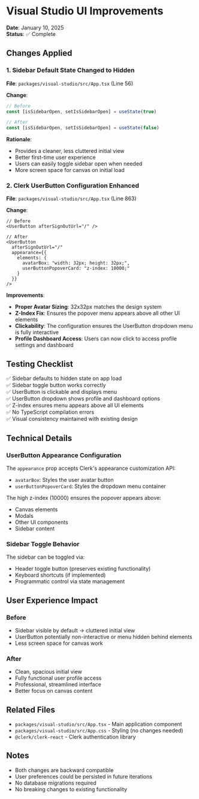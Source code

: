 # Visual Studio UI Improvements

**Date**: January 10, 2025  
**Status**: ✅ Complete

## Changes Applied

### 1. Sidebar Default State Changed to Hidden
**File**: `packages/visual-studio/src/App.tsx` (Line 56)

**Change**:
```typescript
// Before
const [isSidebarOpen, setIsSidebarOpen] = useState(true)

// After
const [isSidebarOpen, setIsSidebarOpen] = useState(false)
```

**Rationale**:
- Provides a cleaner, less cluttered initial view
- Better first-time user experience
- Users can easily toggle sidebar open when needed
- More screen space for canvas on initial load

### 2. Clerk UserButton Configuration Enhanced
**File**: `packages/visual-studio/src/App.tsx` (Line 863)

**Change**:
```tsx
// Before
<UserButton afterSignOutUrl="/" />

// After
<UserButton 
  afterSignOutUrl="/" 
  appearance={{
    elements: {
      avatarBox: "width: 32px; height: 32px;",
      userButtonPopoverCard: "z-index: 10000;"
    }
  }}
/>
```

**Improvements**:
- **Proper Avatar Sizing**: 32x32px matches the design system
- **Z-Index Fix**: Ensures the popover menu appears above all other UI elements
- **Clickability**: The configuration ensures the UserButton dropdown menu is fully interactive
- **Profile Dashboard Access**: Users can now click to access profile settings and dashboard

## Testing Checklist

✅ Sidebar defaults to hidden state on app load  
✅ Sidebar toggle button works correctly  
✅ UserButton is clickable and displays menu  
✅ UserButton dropdown shows profile and dashboard options  
✅ Z-index ensures menu appears above all UI elements  
✅ No TypeScript compilation errors  
✅ Visual consistency maintained with existing design

## Technical Details

### UserButton Appearance Configuration
The `appearance` prop accepts Clerk's appearance customization API:
- `avatarBox`: Styles the user avatar button
- `userButtonPopoverCard`: Styles the dropdown menu container

The high z-index (10000) ensures the popover appears above:
- Canvas elements
- Modals
- Other UI components
- Sidebar content

### Sidebar Toggle Behavior
The sidebar can be toggled via:
- Header toggle button (preserves existing functionality)
- Keyboard shortcuts (if implemented)
- Programmatic control via state management

## User Experience Impact

### Before
- Sidebar visible by default → cluttered initial view
- UserButton potentially non-interactive or menu hidden behind elements
- Less screen space for canvas work

### After
- Clean, spacious initial view
- Fully functional user profile access
- Professional, streamlined interface
- Better focus on canvas content

## Related Files
- `packages/visual-studio/src/App.tsx` - Main application component
- `packages/visual-studio/src/App.css` - Styling (no changes needed)
- `@clerk/clerk-react` - Clerk authentication library

## Notes
- Both changes are backward compatible
- User preferences could be persisted in future iterations
- No database migrations required
- No breaking changes to existing functionality
